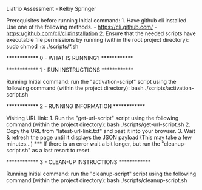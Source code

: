 Liatrio Assessment - Kelby Springer


Prerequisites before running Initial command:
    1. Have github cli installed. Use one of the following methods.
        - https://cli.github.com/
        - https://github.com/cli/cli#installation
    2. Ensure that the needed scripts have executable file permissions by running (within the root project directory):
        sudo chmod +x ./scripts/*.sh

************ 0 - WHAT IS RUNNING? ************


************ 1 - RUN INSTRUCTIONS ************

Running Initial command:
    run the "activation-script" script using the following command (within the project directory):
        bash ./scripts/activation-script.sh

************ 2 - RUNNING INFORMATION ************

Visiting URL link:
    1. Run the "get-url-script" script using the following command (within the project directory):
        bash ./scripts/get-url-script.sh
    2. Copy the URL from "latest-url-link.txt" and past it into your browser.
    3. Wait & refresh the page until it displays the JSON payload (This may take a few minutes...)
        *** If there is an error wait a bit longer, but run the "cleanup-script.sh" as a last resort to reset.

************ 3 - CLEAN-UP INSTRUCTIONS ************

Running Initial command:
    run the "cleanup-script" script using the following command (within the project directory):
        bash ./scripts/cleanup-script.sh

